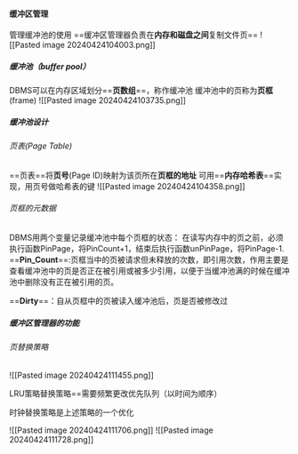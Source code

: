 






#### 缓冲区管理

管理缓冲池的使用
==缓冲区管理器负责在**内存和磁盘之间**复制文件页==
![[Pasted image 20240424104003.png]]
##### 缓冲池（buffer pool）
DBMS可以在内存区域划分==**页数组**==，称作缓冲池
缓冲池中的页称为**页框**(frame)
![[Pasted image 20240424103735.png]]

##### 缓冲池设计
###### 页表(Page Table)
==页表==将**页号**(Page ID)映射为该页所在**页框的地址**
可用==**内存哈希表**==实现，用页号做哈希表的键
![[Pasted image 20240424104358.png]]

###### 页框的元数据

DBMS用两个变量记录缓冲池中每个页框的状态：
在读写内存中的页之前，必须执行函数PinPage，将PinCount+1，结束后执行函数unPinPage，将PinPage-1.
==**Pin_Count**==:页框当中的页被请求但未释放的次数，即引用次数，作用主要是查看缓冲池中的页是否正在被引用或被多少引用，以便于当缓冲池满的时候在缓冲池中删除没有正在被引用的页。

==**Dirty**==：自从页框中的页被读入缓冲池后，页是否被修改过

##### 缓冲区管理器的功能
###### 页替换策略
![[Pasted image 20240424111455.png]]

LRU策略替换策略==需要频繁更改优先队列（以时间为顺序）


时钟替换策略是上述策略的一个优化

![[Pasted image 20240424111706.png]]
![[Pasted image 20240424111728.png]]
